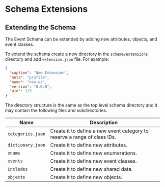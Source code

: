 # Schema Extensions

## Extending the Schema
The Event Schema can be extended by adding new attributes, objects, and event classes.

To extend the schema create a new directory in the `schema/extensions` directory and add `extension.json` file. 
For example:
```json
{
  "caption": "New Extension",
  "meta": "profile",
  "name": "new_ex",
  "version": "0.0.0",
  "uid": 123
}
```

The directory structure is the same as the top level schema directory and it may contain the following files and subdirectories.

| Name              | Description                                                               |
|-------------------|---------------------------------------------------------------------------|
| `categories.json` | Create it to define a new event category to reserve a range of class IDs. |
| `dictionary.json` | Create it to define new attributes.                                       |
| `enums`           | Create it to define new enumerations.                                     |
| `events`          | Create it to define new event classes.                                    |
| `includes`        | Create it to define new shared data.                                      |
| `objects`         | Create it to define new objects.                                          |
